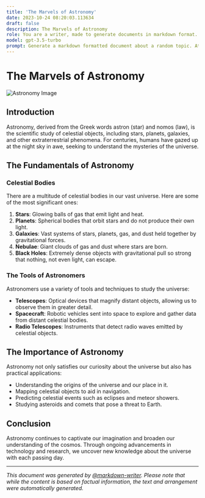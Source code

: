 ```yaml
---
title: 'The Marvels of Astronomy'
date: 2023-10-24 08:20:03.113634
draft: false
description: The Marvels of Astronomy
role: You are a writer, made to generate documents in markdown format. It is very important that all of the documents you generate are in valid markdown format.
model: gpt-3.5-turbo
prompt: Generate a markdown formatted document about a random topic. At the bottom, include a disclaimer explaining that the document was generated by you. The first line of the document should be the title. Make sure that the entire document is in proper markdown format, using a mix of various tags to make the document visually appealing.
---
```


# The Marvels of Astronomy

![Astronomy Image](https://www.example.com/images/astronomy.jpg)

## Introduction

Astronomy, derived from the Greek words astron (star) and nomos (law), is the scientific study of celestial objects, including stars, planets, galaxies, and other extraterrestrial phenomena. For centuries, humans have gazed up at the night sky in awe, seeking to understand the mysteries of the universe.

## The Fundamentals of Astronomy

### Celestial Bodies

There are a multitude of celestial bodies in our vast universe. Here are some of the most significant ones:

1. **Stars**: Glowing balls of gas that emit light and heat.
2. **Planets**: Spherical bodies that orbit stars and do not produce their own light.
3. **Galaxies**: Vast systems of stars, planets, gas, and dust held together by gravitational forces.
4. **Nebulae**: Giant clouds of gas and dust where stars are born.
5. **Black Holes**: Extremely dense objects with gravitational pull so strong that nothing, not even light, can escape.

### The Tools of Astronomers

Astronomers use a variety of tools and techniques to study the universe:

- **Telescopes**: Optical devices that magnify distant objects, allowing us to observe them in greater detail.
- **Spacecraft**: Robotic vehicles sent into space to explore and gather data from distant celestial bodies.
- **Radio Telescopes**: Instruments that detect radio waves emitted by celestial objects.

## The Importance of Astronomy

Astronomy not only satisfies our curiosity about the universe but also has practical applications:

- Understanding the origins of the universe and our place in it.
- Mapping celestial objects to aid in navigation.
- Predicting celestial events such as eclipses and meteor showers.
- Studying asteroids and comets that pose a threat to Earth.

## Conclusion

Astronomy continues to captivate our imagination and broaden our understanding of the cosmos. Through ongoing advancements in technology and research, we uncover new knowledge about the universe with each passing day.

---

*This document was generated by [@markdown-writer](https://github.com/markdown-writer). Please note that while the content is based on factual information, the text and arrangement were automatically generated.*